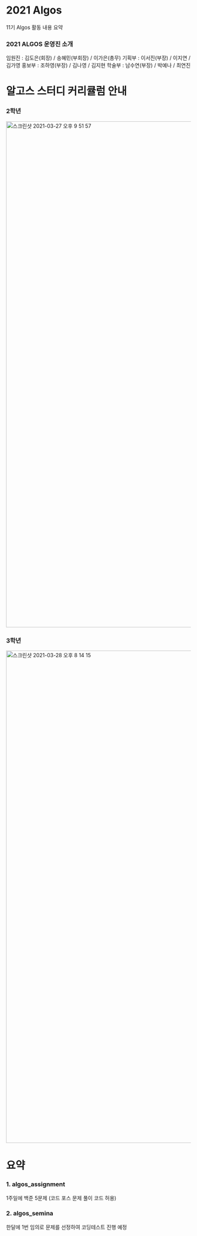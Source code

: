 # 2021 Algos
11기 Algos 활동 내용 요약

### 2021 ALGOS 운영진 소개
임원진 : 김도은(회장) / 송혜민(부회장) / 이가은(총무)
기획부 : 이서진(부장) / 이지연 / 김가영
홍보부 : 조하영(부장) / 김나영 / 김지현
학술부 : 남수연(부장) / 박예나 / 최연진

# 알고스 스터디 커리큘럼 안내
### 2학년
<img width="1375" alt="스크린샷 2021-03-27 오후 9 51 57" src="https://user-images.githubusercontent.com/61380136/112794192-7b6ff000-90a1-11eb-86dc-fb6b9dbb9f89.png">

### 3학년
<img width="1338" alt="스크린샷 2021-03-28 오후 8 14 15" src="https://user-images.githubusercontent.com/61380136/112794246-8a56a280-90a1-11eb-99b4-0b5b2b783e15.png">

# 요약
### 1. algos_assignment

1주일에 백준 5문제 (코드 포스 문제 풀이 코드 허용)


### 2. algos_semina

한달에 1번 임의로 문제를 선정하여 코딩테스트 진행 예정


